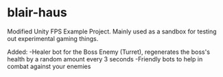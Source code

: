 # blair-haus
Modified Unity FPS Example Project. Mainly used as a sandbox for testing out experimental gaming things.


Added:
-Healer bot for the Boss Enemy (Turret), regenerates the boss's health by a random amount every 3 seconds
-Friendly bots to help in combat against your enemies
